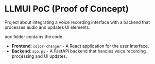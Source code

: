 # LLMUI PoC (Proof of Concept)

Project about integrating a voice recording interface with a backend that processes audio and updates UI elements.

poc folder contains the code.

- **Frontend**: `color-changer` - A React application for the user interface.
- **Backend**: `app.py` - A FastAPI backend that handles voice recording processing and UI updates.
